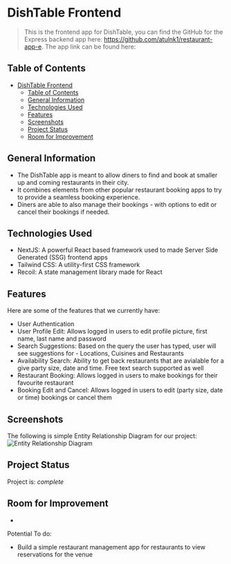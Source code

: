 # DishTable Frontend
> This is the frontend app for DishTable, you can find the GitHub for the Express backend app here: https://github.com/atulnk1/restaurant-app-e. 
The app link can be found here: 
## Table of Contents
- [DishTable Frontend](#dishtable-frontend)
  - [Table of Contents](#table-of-contents)
  - [General Information](#general-information)
  - [Technologies Used](#technologies-used)
  - [Features](#features)
  - [Screenshots](#screenshots)
  - [Project Status](#project-status)
  - [Room for Improvement](#room-for-improvement)
## General Information
- The DishTable app is meant to allow diners to find and book at smaller up and coming restaurants in their city. 
- It combines elements from other popular restaurant booking apps to try to provide a seamless booking experience.
- Diners are able to also manage their bookings - with options to edit or cancel their bookings if needed. 
<!-- You don't have to answer all the questions - just the ones relevant to your project. -->
## Technologies Used
- NextJS: A powerful React based framework used to made Server Side Generated (SSG) frontend apps
- Tailwind CSS: A utility-first CSS framework
- Recoil: A state management library made for React
## Features
Here are some of the features that we currently have:
- User Authentication
- User Profile Edit: Allows logged in users to edit profile picture, first name, last name and password
- Search Suggestions: Based on the query the user has typed, user will see suggestions for - Locations, Cuisines and Restaurants
- Availability Search: Ability to get back restaurants that are avialable for a give party size, date and time. Free text search supported as well
- Restaurant Booking: Allows logged in users to make bookings for their favourite restaurant 
- Booking Edit and Cancel: Allows logged in users to edit (party size, date or time) bookings or cancel them
## Screenshots
The following is simple Entity Relationship Diagram for our project:
![Entity Relationship Diagram](https://i.ibb.co/YNwxk2Y/Screenshot-2021-12-15-at-9-05-44-PM.png)
<!-- If you have screenshots you'd like to share, include them here. -->
## Project Status
Project is: _complete_ 
## Room for Improvement
- 
Potential To do:
- Build a simple restaurant management app for restaurants to view reservations for the venue 
